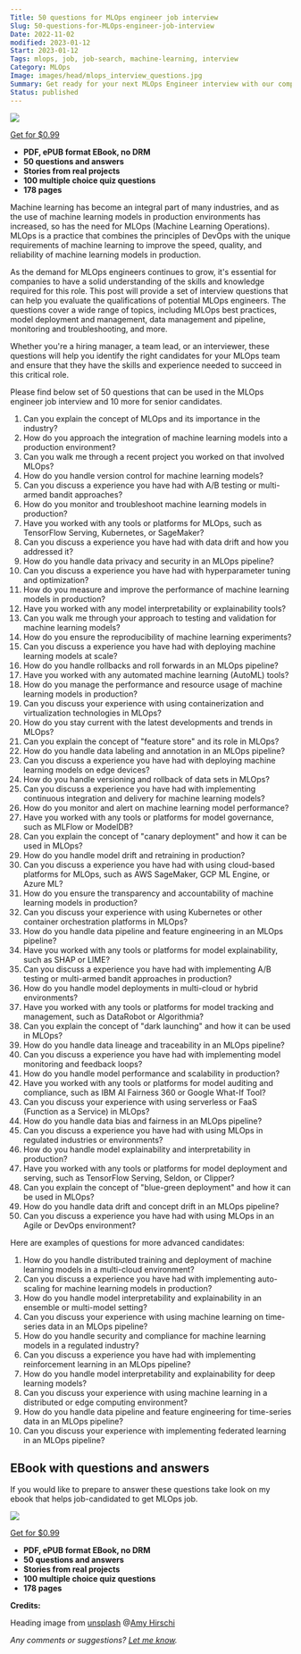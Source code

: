 ```yaml
---
Title: 50 questions for MLOps engineer job interview
Slug: 50-questions-for-MLOps-engineer-job-interview
Date: 2022-11-02
modified: 2023-01-12
Start: 2023-01-12
Tags: mlops, job, job-search, machine-learning, interview 
Category: MLOps
Image: images/head/mlops_interview_questions.jpg
Summary: Get ready for your next MLOps Engineer interview with our comprehensive list of 50+ questions. Covering topics like deployment, management, data pipeline, monitoring and more.
Status: published
---
```

[![](https://safjan.com/images/mlop_interview_book_cover_3D_300px.jpg)](https://gumroad.com/)

[Get for $0.99](https://gumroad.com/)

-   **PDF, ePUB format EBook, no DRM**
-   **50 questions and answers**
-   **Stories from real projects**
-   **100 multiple choice quiz questions**
-   **178 pages**

Machine learning has become an integral part of many industries, and as the use of machine learning models in production environments has increased, so has the need for MLOps (Machine Learning Operations). MLOps is a practice that combines the principles of DevOps with the unique requirements of machine learning to improve the speed, quality, and reliability of machine learning models in production.

As the demand for MLOps engineers continues to grow, it's essential for companies to have a solid understanding of the skills and knowledge required for this role. This post will provide a set of interview questions that can help you evaluate the qualifications of potential MLOps engineers. The questions cover a wide range of topics, including MLOps best practices, model deployment and management, data management and pipeline, monitoring and troubleshooting, and more.

Whether you're a hiring manager, a team lead, or an interviewer, these questions will help you identify the right candidates for your MLOps team and ensure that they have the skills and experience needed to succeed in this critical role.

Please find below set of 50 questions that can be used in the MLOps engineer job interview and 10 more for senior candidates.

 1. Can you explain the concept of MLOps and its importance in the industry?
 2. How do you approach the integration of machine learning models into a production environment?
 3. Can you walk me through a recent project you worked on that involved MLOps?
 4. How do you handle version control for machine learning models?
 5. Can you discuss a experience you have had with A/B testing or multi-armed bandit approaches?
 6. How do you monitor and troubleshoot machine learning models in production?
 7. Have you worked with any tools or platforms for MLOps, such as TensorFlow Serving, Kubernetes, or SageMaker?
 8. Can you discuss a experience you have had with data drift and how you addressed it?
 9. How do you handle data privacy and security in an MLOps pipeline?
 10. Can you discuss a experience you have had with hyperparameter tuning and optimization?
 11. How do you measure and improve the performance of machine learning models in production?
 12. Have you worked with any model interpretability or explainability tools?
 13. Can you walk me through your approach to testing and validation for machine learning models?
 14. How do you ensure the reproducibility of machine learning experiments?
 15. Can you discuss a experience you have had with deploying machine learning models at scale?
 16. How do you handle rollbacks and roll forwards in an MLOps pipeline?
 17. Have you worked with any automated machine learning (AutoML) tools?
 18. How do you manage the performance and resource usage of machine learning models in production?
 19. Can you discuss your experience with using containerization and virtualization technologies in MLOps?
 20. How do you stay current with the latest developments and trends in MLOps?
 21. Can you explain the concept of "feature store" and its role in MLOps?
 22. How do you handle data labeling and annotation in an MLOps pipeline?
 23. Can you discuss a experience you have had with deploying machine learning models on edge devices?
 24. How do you handle versioning and rollback of data sets in MLOps?
 25. Can you discuss a experience you have had with implementing continuous integration and delivery for machine learning models?
 26. How do you monitor and alert on machine learning model performance?
 27. Have you worked with any tools or platforms for model governance, such as MLFlow or ModelDB?
 28. Can you explain the concept of "canary deployment" and how it can be used in MLOps?
 29. How do you handle model drift and retraining in production?
 30. Can you discuss a experience you have had with using cloud-based platforms for MLOps, such as AWS SageMaker, GCP ML Engine, or Azure ML?
 31. How do you ensure the transparency and accountability of machine learning models in production?
 32. Can you discuss your experience with using Kubernetes or other container orchestration platforms in MLOps?
 33. How do you handle data pipeline and feature engineering in an MLOps pipeline?
 34. Have you worked with any tools or platforms for model explainability, such as SHAP or LIME?
 35. Can you discuss a experience you have had with implementing A/B testing or multi-armed bandit approaches in production?
 36. How do you handle model deployments in multi-cloud or hybrid environments?
 37. Have you worked with any tools or platforms for model tracking and management, such as DataRobot or Algorithmia?
 38. Can you explain the concept of "dark launching" and how it can be used in MLOps?
 39. How do you handle data lineage and traceability in an MLOps pipeline?
 40. Can you discuss a experience you have had with implementing model monitoring and feedback loops?
 41. How do you handle model performance and scalability in production?
 42. Have you worked with any tools or platforms for model auditing and compliance, such as IBM AI Fairness 360 or Google What-If Tool?
 43. Can you discuss your experience with using serverless or FaaS (Function as a Service) in MLOps?
 44. How do you handle data bias and fairness in an MLOps pipeline?
 45. Can you discuss a experience you have had with using MLOps in regulated industries or environments?
 46. How do you handle model explainability and interpretability in production?
 47. Have you worked with any tools or platforms for model deployment and serving, such as TensorFlow Serving, Seldon, or Clipper?
 48. Can you explain the concept of "blue-green deployment" and how it can be used in MLOps?
 49. How do you handle data drift and concept drift in an MLOps pipeline?
 50. Can you discuss a experience you have had with using MLOps in an Agile or DevOps environment?

Here are examples of questions for more advanced candidates:

1.  How do you handle distributed training and deployment of machine learning models in a multi-cloud environment?
2.  Can you discuss a experience you have had with implementing auto-scaling for machine learning models in production?
3.  How do you handle model interpretability and explainability in an ensemble or multi-model setting?
4.  Can you discuss your experience with using machine learning on time-series data in an MLOps pipeline?
5.  How do you handle security and compliance for machine learning models in a regulated industry?
6.  Can you discuss a experience you have had with implementing reinforcement learning in an MLOps pipeline?
7.  How do you handle model interpretability and explainability for deep learning models?
8.  Can you discuss your experience with using machine learning in a distributed or edge computing environment?
9.  How do you handle data pipeline and feature engineering for time-series data in an MLOps pipeline?
10.  Can you discuss your experience with implementing federated learning in an MLOps pipeline?

## EBook with questions and answers
If you would like to prepare to answer these questions take look on my ebook that helps job-candidated to get MLOps job.

[![](https://safjan.com/images/mlop_interview_book_cover_3D_300px.jpg)](https://gumroad.com/)

[Get for $0.99](https://gumroad.com/)

-   **PDF, ePUB format EBook, no DRM**
-   **50 questions and answers**
-   **Stories from real projects**
-   **100 multiple choice quiz questions**
-   **178 pages**

**Credits:**

Heading image from [unsplash](https://unsplash.com/photos/JaoVGh5aJ3E) @[Amy Hirschi](https://unsplash.com/@amyhirschi)


*Any comments or suggestions? [Let me know](mailto:ksafjan@gmail.com?subject=Blog+post).*